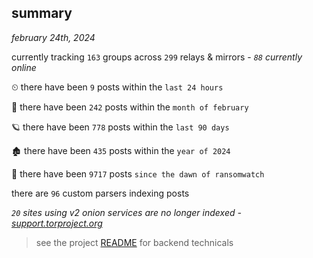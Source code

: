 
## summary
_february 24th, 2024_

currently tracking `163` groups across `299` relays & mirrors - _`88` currently online_

⏲ there have been `9` posts within the `last 24 hours`

🦈 there have been `242` posts within the `month of february`

🪐 there have been `778` posts within the `last 90 days`

🏚 there have been `435` posts within the `year of 2024`

🦕 there have been `9717` posts `since the dawn of ransomwatch`

there are `96` custom parsers indexing posts

_`20` sites using v2 onion services are no longer indexed - [support.torproject.org](https://support.torproject.org/onionservices/v2-deprecation/)_

> see the project [README](https://github.com/joshhighet/ransomwatch#ransomwatch--) for backend technicals
